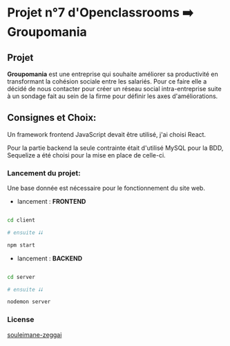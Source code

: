 # Projet n°7 d'Openclassrooms ➡️ Groupomania

## Projet

__Groupomania__ est une entreprise qui souhaite améliorer sa productivité en transformant la cohésion sociale entre les salariés. Pour ce faire elle a décidé de nous contacter pour créer un réseau social intra-entreprise suite à un sondage fait au sein de la firme pour définir les axes d'améliorations. 

## Consignes et Choix:
Un framework frontend JavaScript devait être utilisé, j'ai choisi React.

Pour la partie backend la seule contrainte était d'utilisé MySQL pour la BDD, Sequelize a été choisi pour la mise en place de celle-ci.

### Lancement du projet: 

Une base donnée est nécessaire pour le fonctionnement du site web.

- lancement : **FRONTEND**
```bash

cd client

# ensuite 🠗🠗

npm start

```
- lancement : **BACKEND**
```bash

cd server

# ensuite 🠗🠗

nodemon server

```

### License
[souleimane-zeggai](https://www.facebook.com/souzzy)
